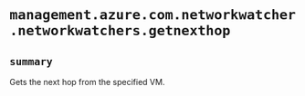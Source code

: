 # `management.azure.com.networkwatcher.networkwatchers.getnexthop`

## `summary`
Gets the next hop from the specified VM.


